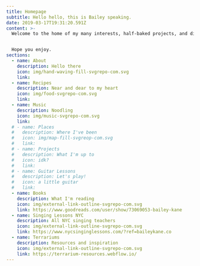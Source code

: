 ```yaml
---
title: Homepage
subtitle: Hello hello, this is Bailey speaking.
date: 2019-03-17T19:31:20.591Z
content: >-
  Welcome to the home of my many interests, half-baked projects, and digital representations of myself.


  Hope you enjoy.
sections:
  - name: About
    description: Hello there
    icon: img/hand-waving-fill-svgrepo-com.svg
    link:
  - name: Recipes
    description: Near and dear to my heart
    icon: img/food-svgrepo-com.svg
    link:
  - name: Music
    description: Noodling
    icon: img/music-svgrepo-com.svg
    link:
  # - name: Places
  #   description: Where I've been
  #   icon: img/map-fill-svgreop-com.svg
  #   link:
  # - name: Projects
  #   description: What I'm up to
  #   icon: idk?
  #   link: 
  # - name: Guitar Lessons
  #   description: Let's play!
  #   icon: a little guitar
  #   link:
  - name: Books
    description: What I'm reading
    icon: img/external-link-outline-svgrepo-com.svg
    link: https://www.goodreads.com/user/show/73069053-bailey-kane
  - name: Singing Lessons NYC
    description: All NYC singing teachers
    icon: img/external-link-outline-svgrepo-com.svg
    link: https://www.nycsinginglessons.com/?ref=baileykane.co
  - name: Terrariums
    description: Resources and inspiration
    icon: img/external-link-outline-svgrepo-com.svg
    link: https://terrarium-resources.webflow.io/
---
```

